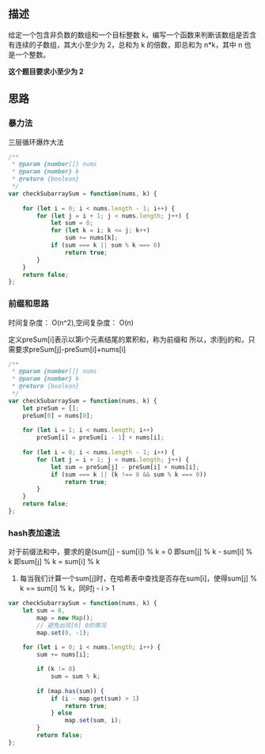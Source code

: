 ## 描述
给定一个包含非负数的数组和一个目标整数 k，编写一个函数来判断该数组是否含有连续的子数组，其大小至少为 2，总和为 k 的倍数，即总和为 n*k，其中 n 也是一个整数。


**这个题目要求小至少为 2**

## 思路
### 暴力法
三层循环爆炸大法

```javascript
/**
 * @param {number[]} nums
 * @param {number} k
 * @return {boolean}
 */
var checkSubarraySum = function(nums, k) {
    
    for (let i = 0; i < nums.length - 1; i++) {
		for (let j = i + 1; j < nums.length; j++) {
			let sum = 0;
			for (let k = i; k <= j; k++)
				sum += nums[k];
			if (sum === k || sum % k === 0) 
				return true;
		}
	}
	return false;
};
```

### 前缀和思路
时间复杂度： O(n^2),空间复杂度： O(n)

定义preSum[i]表示以第i个元素结尾的累积和，称为前缀和
所以，求i到j的和，只需要求preSum[j]-preSum[i]+nums[i]

```javascript
/**
 * @param {number[]} nums
 * @param {number} k
 * @return {boolean}
 */
var checkSubarraySum = function(nums, k) {
    let preSum = [];
	preSum[0] = nums[0];
	
	for (let i = 1; i < nums.length; i++) 
		preSum[i] = preSum[i - 1] + nums[i];
	
    for (let i = 0; i < nums.length - 1; i++) {
		for (let j = i + 1; j < nums.length; j++) {
			let sum = preSum[j] - preSum[i] + nums[i];
			if (sum === k || (k !== 0 && sum % k === 0))
				return true;
		}
	}
	return false;
};
```

### hash表加速法
对于前缀法和中，要求的是(sum[j] - sum[i]) % k = 0
即sum[j] % k - sum[i] % k
即sum[j] % k = sum[i] % k

1. 每当我们计算一个sum[j]时，在哈希表中查找是否存在sum[i]，使得sum[j] % k == sum[i] % k，同时j - i > 1


```javascript
var checkSubarraySum = function(nums, k) {
    let sum = 0,
        map = new Map();
		// 避免出现[0] 0的情况
        map.set(0, -1);
    
    for (let i = 0; i < nums.length; i++) {
        sum += nums[i];

        if (k != 0)
            sum = sum % k;
        
        if (map.has(sum)) {
            if (i - map.get(sum) > 1)
                return true;
            } else
                map.set(sum, i);
        }
        return false;
};
```
